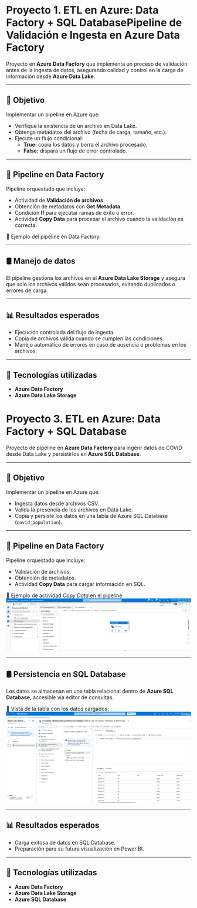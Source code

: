 # Proyecto 1. ETL en Azure: Data Factory + SQL DatabasePipeline de Validación e Ingesta en Azure Data Factory  

Proyecto en **Azure Data Factory** que implementa un proceso de validación antes de la ingesta de datos, asegurando calidad y control en la carga de información desde **Azure Data Lake**.  

---

## 🎯 Objetivo  
Implementar un pipeline en Azure que:  
- Verifique la existencia de un archivo en Data Lake.  
- Obtenga metadatos del archivo (fecha de carga, tamaño, etc.).  
- Ejecute un flujo condicional:  
  - **True:** copia los datos y borra el archivo procesado.  
  - **False:** dispara un flujo de error controlado.  

---

## 🚀 Pipeline en Data Factory  
Pipeline orquestado que incluye:  
- Actividad de **Validación de archivos**.  
- Obtención de metadatos con **Get Metadata**.  
- Condición **If** para ejecutar ramas de éxito o error.  
- Actividad **Copy Data** para procesar el archivo cuando la validación es correcta.  

📸 Ejemplo del pipeline en Data Factory:  


---

## 🛢️ Manejo de datos  
El pipeline gestiona los archivos en el **Azure Data Lake Storage** y asegura que solo los archivos válidos sean procesados, evitando duplicados o errores de carga.  

---

## 📊 Resultados esperados  
- Ejecución controlada del flujo de ingesta.  
- Copia de archivos válida cuando se cumplen las condiciones.  
- Manejo automático de errores en caso de ausencia o problemas en los archivos.  

---

## 🔧 Tecnologías utilizadas  
- **Azure Data Factory**  
- **Azure Data Lake Storage**

# Proyecto 3. ETL en Azure: Data Factory + SQL Database

Proyecto de pipeline en **Azure Data Factory** para ingerir datos de COVID desde Data Lake y 
persistirlos en **Azure SQL Database**.  

---

## 🎯 Objetivo
Implementar un pipeline en Azure que:
- Ingesta datos desde archivos CSV.
- Valida la presencia de los archivos en Data Lake.
- Copia y persiste los datos en una tabla de Azure SQL Database (`covid_population`).

---

## 🚀 Pipeline en Data Factory
Pipeline orquestado que incluye:
- Validación de archivos.
- Obtención de metadatos.
- Actividad **Copy Data** para cargar información en SQL.

📸 Ejemplo de actividad *Copy Data* en el pipeline:
![Copy Data Pipeline](pictures/copy_data_pipeline.PNG)

---

## 🛢️ Persistencia en SQL Database
Los datos se almacenan en una tabla relacional dentro de **Azure SQL Database**, accesible vía editor de consultas.  

📸 Vista de la tabla con los datos cargados:
![SQL Database](pictures/sql_database.PNG)

---

## 📊 Resultados esperados
- Carga exitosa de datos en SQL Database.
- Preparación para su futura visualización en Power BI.

---

## 🔧 Tecnologías utilizadas
- **Azure Data Factory**
- **Azure Data Lake Storage**
- **Azure SQL Database**




